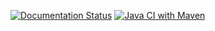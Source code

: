 [![Documentation Status](https://readthedocs.org/projects/tp2/badge/?version=latest)](https://tp2.readthedocs.io/en/latest/?badge=latest)
[![Java CI with Maven](https://github.com/LetayB/TP2/actions/workflows/maven.yml/badge.svg)](https://github.com/LetayB/TP2/actions/workflows/maven.yml)
